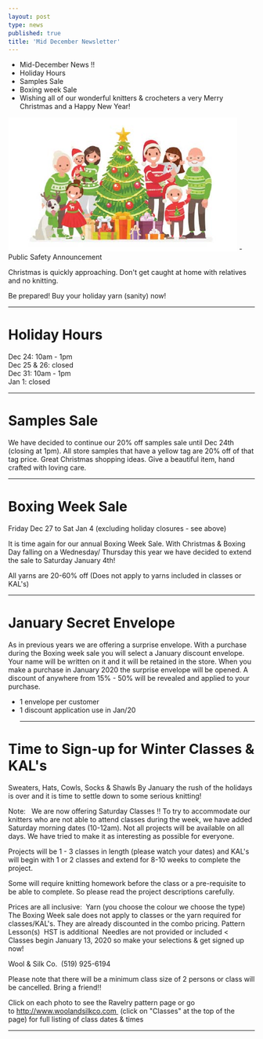 ```yaml
---
layout: post
type: news
published: true
title: 'Mid December Newsletter'
---
```


- Mid-December News !!
- Holiday Hours
- Samples Sale 
- Boxing week Sale
- Wishing all of our wonderful knitters & crocheters a very Merry Christmas and a Happy New Year!
<img src="/img/xmas_2019.jpg" />
- Public Safety Announcement

Christmas is quickly approaching. Don't get caught at home with relatives and no knitting.

Be prepared! Buy your holiday yarn (sanity) now!
<hr />
<h1>Holiday Hours</h1>

Dec 24: 10am - 1pm<br />
Dec 25 & 26: closed<br />
Dec 31: 10am - 1pm<br />
Jan 1: closed<br />
<hr />
<h1>Samples Sale</h1>

We have decided to continue our 20% off samples sale until Dec 24th (closing at 1pm). All store samples that have a yellow tag are 20% off of that tag price. Great Christmas shopping ideas.
Give a beautiful item, hand crafted with loving care.
<hr />
<h1>Boxing Week Sale</h1>

Friday Dec 27 to Sat Jan 4 (excluding holiday closures - see above)

It is time again for our annual Boxing Week Sale. With Christmas & Boxing Day falling on a Wednesday/ Thursday this year we have decided to extend the sale to Saturday January 4th!

All yarns are 20-60% off
(Does not apply to yarns included in classes or KAL's)

<hr />

<h1>January Secret Envelope</h1>
As in previous years we are offering a surprise envelope. With a purchase during the Boxing week sale you will select a January discount envelope. Your name will be written on it and it will be retained in the store. When you make a purchase in January 2020 the surprise envelope will be opened. A discount of anywhere from 15% - 50% will be revealed and applied to your purchase. 

- 1 envelope per customer
- 1 discount application use in Jan/20
 <hr />

<h1>Time to Sign-up for Winter Classes & KAL's</h1>
Sweaters, Hats, Cowls, Socks & Shawls
By January the rush of the holidays is over and it is time to settle down to some serious knitting!

Note:   We are now offering Saturday Classes !!
To try to accommodate our knitters who are not able to attend classes during the week, we have added Saturday morning dates (10-12am). Not all projects will be available on all days. We have tried to make it as interesting as possible for everyone.

Projects will be 1 - 3 classes in length (please watch your dates)
and KAL's will begin with 1 or 2 classes and extend for 8-10 weeks to complete the project.

Some will require knitting homework before the class or a pre-requisite to be able to complete. So please read the project descriptions carefully. 

Prices are all inclusive: 
Yarn (you choose the colour we choose the type)
The Boxing Week sale does not apply to classes or the yarn required for classes/KAL's. They are already discounted in the combo pricing.
Pattern
Lesson(s) 
HST is additional 
Needles are not provided or included
<
Classes begin January 13, 2020 so make your selections & get signed up now!

Wool & Silk Co.  (519) 925-6194

Please note that there will be a minimum class size of 2 persons or class will be cancelled. 
Bring a friend!!

Click on each photo to see the Ravelry pattern page
or go to http://www.woolandsilkco.com 
(click on "Classes" at the top of the page)
for full listing of class dates & times 

<hr />

